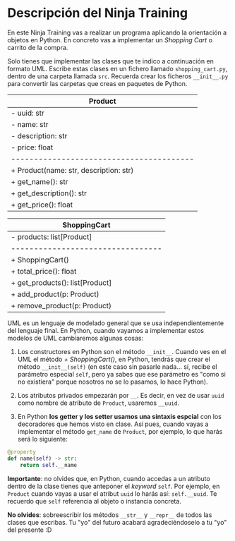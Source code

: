 # Descripción del Ninja Training
En este Ninja Training vas a realizar un programa aplicando la orientación a objetos en Python. En concreto vas a implementar un *Shopping Cart* o carrito de la compra.

Solo tienes que implementar las clases que te indico a continuación en formato UML. Escribe estas clases en un fichero llamado `shopping_cart.py`, dentro de una carpeta llamada `src`. Recuerda crear los ficheros `__init__.py` para convertir las carpetas que creas en paquetes de Python.

| Product                                |
|----------------------------------------|
| - uuid: str                            |
| - name: str                            |
| - description: str                     |
| - price: float                         |
|----------------------------------------|
| + Product(name: str, description: str) |
| + get_name(): str                      |
| + get_description(): str               |
| + get_price(): float                   |


| ShoppingCart                    |
|---------------------------------|
| - products: list[Product]       |
|---------------------------------|
| + ShoppingCart()                |
| + total_price(): float          |
| + get_products(): list[Product] |
| + add_product(p: Product)       |
| + remove_product(p: Product)    |

UML es un lenguaje de modelado general que se usa independientemente del lenguaje final. En Python, cuando vayamos a implementar estos modelos de UML cambiaremos algunas cosas:

1. Los constructores en Python son el método `__init__`. Cuando ves en el UML el método *+ ShoppingCart()*, en Python, tendrás que crear el método `__init__(self)` (en este caso sin pasarle nada... sí, recibe el parámetro especial `self`, pero ya sabes que ese parámetro es "como si no existiera" porque nosotros no se lo pasamos, lo hace Python).

2. Los atributos privados empezarán por `__`. Es decir, en vez de usar `uuid` como nombre de atributo de `Product`, usaremos `__uuid`.

3. En Python **los getter y los setter usamos una sintaxis espcial** con los decoradores que hemos visto en clase. Así pues, cuando vayas a implementar el método `get_name` de `Product`, por ejemplo, lo que harás será lo siguiente:

``` python
@property
def name(self) -> str:
	return self.__name
```

**Importante**: no olvides que, en Python, cuando accedas a un atributo dentro de la clase tienes que anteponer el *keyword* `self`. Por ejemplo, en `Product` cuando vayas a usar el atribut `uuid` lo harás así: `self.__uuid`. Te recuerdo que `self` referencia al objeto o instancia concreta.

**No olvides**: sobreescribir los métodos `__str__` y `__repr__` de todos las clases que escribas. Tu "yo" del futuro acabará agradeciéndoselo a tu "yo" del presente :D
